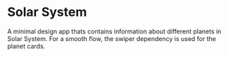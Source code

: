 # Solar System

A minimal design app thats contains information about different planets in Solar System. For a smooth flow, the swiper dependency is used for the planet cards.


